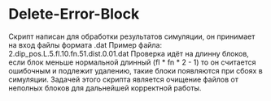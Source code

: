 # Delete-Error-Block
Скрипт написан для обработки результатов симуляции, он принимает на вход файлы формата .dat
Пример файла: 2.dip_pos.L.5.fl.10.fn.51.dist.0.01.dat
Проверка идёт на длинну блоков, если блок меньше нормальной длинный (fl * fn * 2 - 1)
то он считается ошибочным и подлежит удалению, такие блоки появляются при сбоях в симуляции. 
Задачей этого скрипта является очищение файлов от неполных блоков для дальнейшей корректной работы.
